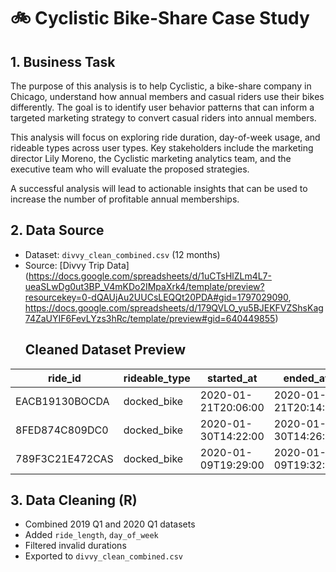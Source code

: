 # 🚲 Cyclistic Bike-Share Case Study

## 1. Business Task

The purpose of this analysis is to help Cyclistic, a bike-share company in Chicago, understand how annual members and casual riders use their bikes differently. The goal is to identify user behavior patterns that can inform a targeted marketing strategy to convert casual riders into annual members.

This analysis will focus on exploring ride duration, day-of-week usage, and rideable types across user types. Key stakeholders include the marketing director Lily Moreno, the Cyclistic marketing analytics team, and the executive team who will evaluate the proposed strategies.

A successful analysis will lead to actionable insights that can be used to increase the number of profitable annual memberships.

## 2. Data Source
- Dataset: `divvy_clean_combined.csv` (12 months)
- Source: [Divvy Trip Data](https://docs.google.com/spreadsheets/d/1uCTsHlZLm4L7-ueaSLwDg0ut3BP_V4mKDo2IMpaXrk4/template/preview?resourcekey=0-dQAUjAu2UUCsLEQQt20PDA#gid=1797029090, https://docs.google.com/spreadsheets/d/179QVLO_yu5BJEKFVZShsKag74ZaUYIF6FevLYzs3hRc/template/preview#gid=640449855)
  ## Cleaned Dataset Preview
| ride_id          | rideable_type | started_at          | ended_at             | start_station_name         | end_station_name           |
|------------------|---------------|---------------------|----------------------|----------------------------|----------------------------|
| EACB19130BOCDA   | docked_bike   | 2020-01-21T20:06:00 | 2020-01-21T20:14:00  | Western Ave & Leland Ave   | Clark St & Montrose Ave    |
| 8FED874C809DC0   | docked_bike   | 2020-01-30T14:22:00 | 2020-01-30T14:26:00  | Clark St & Montrose Ave    | Broadway & Belmont Ave     |
| 789F3C21E472CAS  | docked_bike   | 2020-01-09T19:29:00 | 2020-01-09T19:32:00  | Broadway & Belmont Ave     | Clark St & Randolph St     |


## 3. Data Cleaning (R)
- Combined 2019 Q1 and 2020 Q1 datasets
- Added `ride_length`, `day_of_week`
- Filtered invalid durations
- Exported to `divvy_clean_combined.csv`
